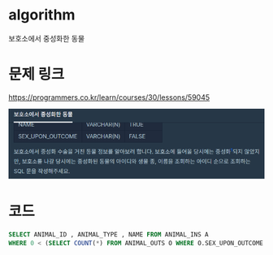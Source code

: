 ﻿# algorithm 
보호소에서 중성화한 동물

# 문제 링크  
https://programmers.co.kr/learn/courses/30/lessons/59045

![title](https://github.com/jungmin3834/algorithm/blob/master/image/59045.png)
  
# 코드

```sql
SELECT ANIMAL_ID , ANIMAL_TYPE , NAME FROM ANIMAL_INS A
WHERE 0 < (SELECT COUNT(*) FROM ANIMAL_OUTS O WHERE O.SEX_UPON_OUTCOME!=A.SEX_UPON_INTAKE AND O.ANIMAL_ID = A.ANIMAL_ID)
```
